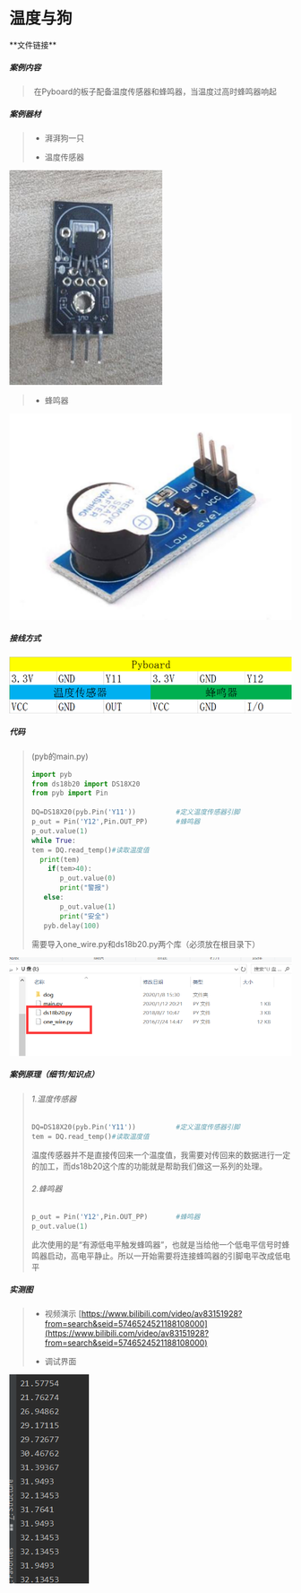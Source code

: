 # 温度与狗

\*\*文件链接**

##### 案例内容

>​	在Pyboard的板子配备温度传感器和蜂鸣器，当温度过高时蜂鸣器响起

##### 案例器材

>* 湃湃狗一只
>
>* 温度传感器
>

![](/pic/ch5/5.1.4/1.png)   

>* 蜂鸣器
>

![](/pic/ch5/5.1.4/2.png) 

##### 接线方式

![](/pic/ch5/5.1.4/3.png) 

##### 代码

>(pyb的main.py)
>
>```python
>import pyb
>from ds18b20 import DS18X20
>from pyb import Pin
>
>DQ=DS18X20(pyb.Pin('Y11'))          #定义温度传感器引脚
>p_out = Pin('Y12',Pin.OUT_PP)       #蜂鸣器
>p_out.value(1)
>while True:
>tem = DQ.read_temp()#读取温度值
>   print(tem)
>     if(tem>40):
>        p_out.value(0)
>        print("警报")
>    else:
>        p_out.value(1)
>        print("安全")
>    pyb.delay(100)
>```
>
>需要导入one_wire.py和ds18b20.py两个库（必须放在根目录下）
>

![](/pic/ch5/5.1.4/4.png) 

##### 案例原理（细节/知识点）

>###### 1.温度传感器
>
>   ```python
> DQ=DS18X20(pyb.Pin('Y11'))          #定义温度传感器引脚
> tem = DQ.read_temp()#读取温度值
>   ```
> 
>  	温度传感器并不是直接传回来一个温度值，我需要对传回来的数据进行一定的加工，而ds18b20这个库的功能就是帮助我们做这一系列的处理。
> 
> ###### 2.蜂鸣器
>
>   ```python
>p_out = Pin('Y12',Pin.OUT_PP)       #蜂鸣器
>p_out.value(1)
>   ```
> 
> ​	此次使用的是“有源低电平触发蜂鸣器”，也就是当给他一个低电平信号时蜂鸣器启动，高电平静止。所以一开始需要将连接蜂鸣器的引脚电平改成低电平
> 

##### 实测图

>- 视频演示 [https://www.bilibili.com/video/av83151928?from=search&seid=5746524521188108000](https://www.bilibili.com/video/av83151928?from=search&seid=5746524521188108000)
>
>- 调试界面
>

![](/pic/ch5/5.1.4/5.png) 